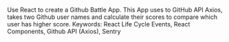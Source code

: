 Use React to create a Github Battle App.
This App uses to GitHub API Axios, takes two Github user names and calculate
their scores to compare which user has higher score.
Keywords: React Life Cycle Events, React Components, Github API (Axios), Sentry
